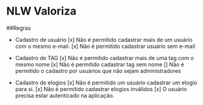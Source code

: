 # NLW Valoriza


##Regras

- Cadastro de usuário
    [x] Não é permitido cadastrar mais de um usuário com o mesmo e-mail.
    [x] Não é permitido cadastrar usuário sem e-mail

- Cadastro de TAG 
    [x] Não é permitido cadastrar mais de uma tag  com o mesmo nome
    [x] Não é permitido cadastrar tag sem nome
    [] Não é permitido o cadastro por usuários que não sejam administradores

- Cadastro de elogios
    [x] Não é permitido um usuário cadastrar um elogio para si.
    [x] Não é permitido cadastrar elogios inválidos
    [x] O usuário precisa estar autenticado na aplicação.